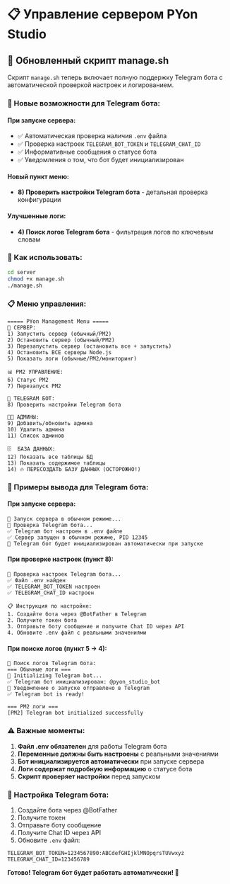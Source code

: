 # 📋 Управление сервером PYon Studio

## 🚀 Обновленный скрипт manage.sh

Скрипт `manage.sh` теперь включает полную поддержку Telegram бота с автоматической проверкой настроек и логированием.

### 📱 Новые возможности для Telegram бота:

#### **При запуске сервера:**
- ✅ Автоматическая проверка наличия `.env` файла
- ✅ Проверка настроек `TELEGRAM_BOT_TOKEN` и `TELEGRAM_CHAT_ID`
- ✅ Информативные сообщения о статусе бота
- ✅ Уведомления о том, что бот будет инициализирован

#### **Новый пункт меню:**
- **8) Проверить настройки Telegram бота** - детальная проверка конфигурации

#### **Улучшенные логи:**
- **4) Поиск логов Telegram бота** - фильтрация логов по ключевым словам

### 🔧 Как использовать:

```bash
cd server
chmod +x manage.sh
./manage.sh
```

### 📋 Меню управления:

```
===== PYon Management Menu =====
🚀 СЕРВЕР:
1) Запустить сервер (обычный/PM2)
2) Остановить сервер (обычный/PM2)
3) Перезапустить сервер (остановить все + запустить)
4) Остановить ВСЕ серверы Node.js
5) Показать логи (обычные/PM2/мониторинг)

📊 PM2 УПРАВЛЕНИЕ:
6) Статус PM2
7) Перезапуск PM2

📱 TELEGRAM БОТ:
8) Проверить настройки Telegram бота

👨‍💼 АДМИНЫ:
9) Добавить/обновить админа
10) Удалить админа
11) Список админов

🗄️  БАЗА ДАННЫХ:
12) Показать все таблицы БД
13) Показать содержимое таблицы
14) 🔥 ПЕРЕСОЗДАТЬ БАЗУ ДАННЫХ (ОСТОРОЖНО!)
```

### 📱 Примеры вывода для Telegram бота:

#### При запуске сервера:
```
🚀 Запуск сервера в обычном режиме...
📱 Проверка Telegram бота...
✅ Telegram бот настроен в .env файле
✅ Сервер запущен в обычном режиме, PID 12345
📱 Telegram бот будет инициализирован автоматически при запуске
```

#### При проверке настроек (пункт 8):
```
📱 Проверка настроек Telegram бота...
✅ Файл .env найден
✅ TELEGRAM_BOT_TOKEN настроен
✅ TELEGRAM_CHAT_ID настроен

📋 Инструкция по настройке:
1. Создайте бота через @BotFather в Telegram
2. Получите токен бота
3. Отправьте боту сообщение и получите Chat ID через API
4. Обновите .env файл с реальными значениями
```

#### При поиске логов (пункт 5 → 4):
```
📱 Поиск логов Telegram бота:
=== Обычные логи ===
🤖 Initializing Telegram bot...
✅ Telegram бот инициализирован: @pyon_studio_bot
📱 Уведомление о запуске отправлено в Telegram
✅ Telegram bot is ready!

=== PM2 логи ===
[PM2] Telegram bot initialized successfully
```

### ⚠️ Важные моменты:

1. **Файл .env обязателен** для работы Telegram бота
2. **Переменные должны быть настроены** с реальными значениями
3. **Бот инициализируется автоматически** при запуске сервера
4. **Логи содержат подробную информацию** о статусе бота
5. **Скрипт проверяет настройки** перед запуском

### 🔧 Настройка Telegram бота:

1. Создайте бота через @BotFather
2. Получите токен
3. Отправьте боту сообщение
4. Получите Chat ID через API
5. Обновите `.env` файл:
```env
TELEGRAM_BOT_TOKEN=1234567890:ABCdefGHIjklMNOpqrsTUVwxyz
TELEGRAM_CHAT_ID=123456789
```

**Готово! Telegram бот будет работать автоматически! 🚀**
